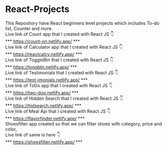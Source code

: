 # React-Projects
This Repository have React beginners level projects which includes To-do list, Counter and more.
<br>
Live link of Count app that I created with React JS 👇
<br>
*** https://count-on.netlify.app/ ***
<br>
Live link of Calculator app that I created with React JS 👇
<br>
*** https://reactcalcy.netlify.app/ ***
<br>
Live link of ToggleBtn that I created with React JS 👇
<br>
*** https://toggbtn.netlify.app/ ***
<br>
Live link of Testimonials that I created with React JS 👇
<br>
*** https://test-imonials.netlify.app/ ***
<br>
Live link of ToDo app that I created with React JS 👇
<br>
*** https://two-doo.netlify.app/ ***
<br>
Live link of Hidden Search that I created with React JS 👇
<br>
*** https://hidsearch.netlify.app/ ***
<br>
Live link of Meal Api that I created with React JS 👇
<br>
*** https://flavorfinder.netlify.app/ ***
<br>
Shoesfilter app created so that we can filter shoes with category, price and color, <br> Live link of same is here  👇
<br>
*** https://shoesfilter.netlify.app/ ***

